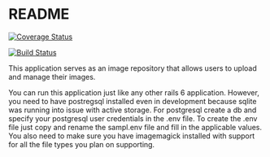 # README

[![Coverage Status](https://coveralls.io/repos/github/shawn-higgins1/Image_Browser/badge.svg?branch=master)](https://coveralls.io/github/shawn-higgins1/Image_Browser?branch=master)

[![Build Status](https://travis-ci.com/shawn-higgins1/Image_Browser.svg?branch=master)](https://travis-ci.com/shawn-higgins1/Image_Browser)

This application serves as an image repository that allows users to upload
and manage their images.

You can run this application just like any other rails 6 application. However, you
need to have postregsql installed even in development because sqlite was running
into issue with active storage. For postgresql create a db and specify your postgresql user credentials in the .env file. To create the .env file just copy and rename the sampl.env file and fill in the applicable values. You also need to make sure you have imagemagick installed with support
for all the file types you plan on supporting.
